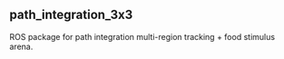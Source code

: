 ## path_integration_3x3 

ROS package for path integration multi-region tracking + food stimulus arena.


